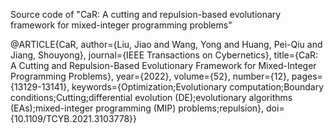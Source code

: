 Source code of "CaR: A cutting and repulsion-based evolutionary framework for mixed-integer programming problems"

@ARTICLE{CaR,
  author={Liu, Jiao and Wang, Yong and Huang, Pei-Qiu and Jiang, Shouyong},
  journal={IEEE Transactions on Cybernetics}, 
  title={CaR: A Cutting and Repulsion-Based Evolutionary Framework for Mixed-Integer Programming Problems}, 
  year={2022},
  volume={52},
  number={12},
  pages={13129-13141},
  keywords={Optimization;Evolutionary computation;Boundary conditions;Cutting;differential evolution (DE);evolutionary algorithms (EAs);mixed-integer programming (MIP) problems;repulsion},
  doi={10.1109/TCYB.2021.3103778}}
